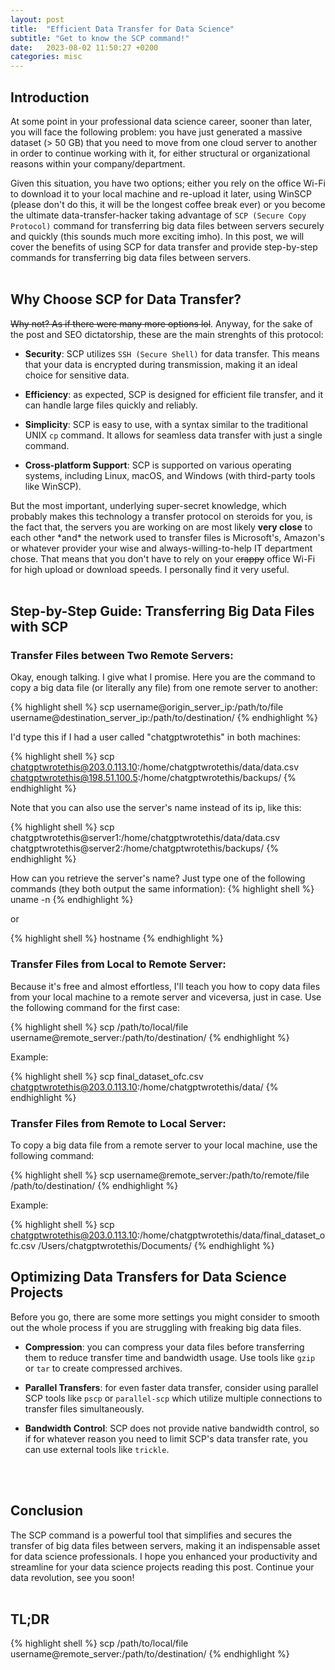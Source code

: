 ```yaml
---
layout: post
title:  "Efficient Data Transfer for Data Science"
subtitle: "Get to know the SCP command!"
date:   2023-08-02 11:50:27 +0200
categories: misc
---
```


## Introduction

At some point in your professional data science career, sooner than later, you will face the following problem: you have just generated a massive dataset (> 50 GB) that you need to move from one cloud server to another in order to continue working with it, for either structural or organizational reasons within your company/department. 

Given this situation, you have two options; either you rely on the office Wi-Fi to download it to your local machine and re-upload it later, using WinSCP (please don't do this, it will be the longest coffee break ever) or you become the ultimate data-transfer-hacker taking advantage of `SCP (Secure Copy Protocol)` command for transferring big data files between servers securely and quickly (this sounds much more exciting imho). In this post, we will cover the benefits of using SCP for data transfer and provide step-by-step commands for transferring big data files between servers.
<br>
<br>

## Why Choose SCP for Data Transfer?

~~Why not? As if there were many more options lol~~. Anyway, for the sake of the post and SEO dictatorship, these are the main strenghts of this protocol:

- **Security**: SCP utilizes `SSH (Secure Shell)` for data transfer. This means that your data is encrypted during transmission, making it an ideal choice for sensitive data.

- **Efficiency**: as expected, SCP is designed for efficient file transfer, and it can handle large files quickly and reliably.

- **Simplicity**: SCP is easy to use, with a syntax similar to the traditional UNIX `cp` command. It allows for seamless data transfer with just a single command.

- **Cross-platform Support**: SCP is supported on various operating systems, including Linux, macOS, and Windows (with third-party tools like WinSCP).

But the most important, underlying super-secret knowledge, which probably makes this technology a transfer protocol on steroids for you, is the fact that, the servers you are working on are most likely **very close** to each other \*and\* the network used to transfer files is Microsoft's, Amazon's or whatever provider your wise and always-willing-to-help IT department chose. That means that you don't have to rely on your ~~crappy~~ office Wi-Fi for high upload or download speeds. I personally find it very useful.
<br>
<br>

## Step-by-Step Guide: Transferring Big Data Files with SCP

### Transfer Files between Two Remote Servers:
Okay, enough talking. I give what I promise. Here you are the command to copy a big data file (or literally any file) from one remote server to another:

{% highlight shell %}
scp username@origin_server_ip:/path/to/file username@destination_server_ip:/path/to/destination/
{% endhighlight %}

I'd type this if I had a user called "chatgptwrotethis" in both machines:

{% highlight shell %}
scp chatgptwrotethis@203.0.113.10:/home/chatgptwrotethis/data/data.csv chatgptwrotethis@198.51.100.5:/home/chatgptwrotethis/backups/
{% endhighlight %}

Note that you can also use the server's name instead of its ip, like this:

{% highlight shell %}
scp chatgptwrotethis@server1:/home/chatgptwrotethis/data/data.csv chatgptwrotethis@server2:/home/chatgptwrotethis/backups/
{% endhighlight %}

How can you retrieve the server's name? Just type one of the following commands (they both output the same information):
{% highlight shell %}
uname -n
{% endhighlight %}

or

{% highlight shell %}
hostname
{% endhighlight %}


### Transfer Files from Local to Remote Server:
Because it's free and almost effortless, I'll teach you how to copy data files from your local machine to a remote server and viceversa, just in case. Use the following command for the first case:

{% highlight shell %}
scp /path/to/local/file username@remote_server:/path/to/destination/
{% endhighlight %}

Example:

{% highlight shell %}
scp final_dataset_ofc.csv chatgptwrotethis@203.0.113.10:/home/chatgptwrotethis/data/
{% endhighlight %}


### Transfer Files from Remote to Local Server:
To copy a big data file from a remote server to your local machine, use the following command:

{% highlight shell %}
scp username@remote_server:/path/to/remote/file /path/to/destination/
{% endhighlight %}

Example:

{% highlight shell %}
scp chatgptwrotethis@203.0.113.10:/home/chatgptwrotethis/data/final_dataset_ofc.csv /Users/chatgptwrotethis/Documents/
{% endhighlight %}
<br>

## Optimizing Data Transfers for Data Science Projects

Before you go, there are some more settings you might consider to smooth out the whole process if you are struggling with freaking big data files.

- **Compression**: you can compress your data files before transferring them to reduce transfer time and bandwidth usage. Use tools like `gzip` or `tar` to create compressed archives.

- **Parallel Transfers**: for even faster data transfer, consider using parallel SCP tools like `pscp` or `parallel-scp` which utilize multiple connections to transfer files simultaneously.

- **Bandwidth Control**: SCP does not provide native bandwidth control, so if for whatever reason you need to limit SCP's data transfer rate, you can use external tools like `trickle`.
<br>
<br>

## Conclusion

The SCP command is a powerful tool that simplifies and secures the transfer of big data files between servers, making it an indispensable asset for data science professionals. I hope you enhanced your productivity and streamline for your data science projects reading this post. Continue your data revolution, see you soon!
<br>
<br>

## TL;DR

{% highlight shell %}
scp /path/to/local/file username@remote_server:/path/to/destination/
{% endhighlight %}